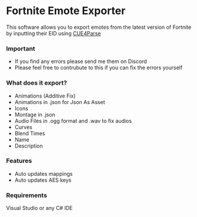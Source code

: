 # Fortnite Emote Exporter
This software allows you to export emotes from the latest version of Fortnite by inputting their EID using [CUE4Parse](https://github.com/FabianFG/CUE4Parse)

### Important
- If you find any errors please send me them on Discord
- Please feel free to contrubute to this if you can fix the errors yourself

### What does it export?
- Animations (Additive Fix)
- Animations in .json for Json As Asset
- Icons
- Montage in .json
- Audio Files in .ogg format and .wav to fix audios
- Curves
- Blend Times
- Name
- Description

### Features
- Auto updates mappings
- Auto updates AES keys

### Requirements
Visual Studio or any C# IDE

